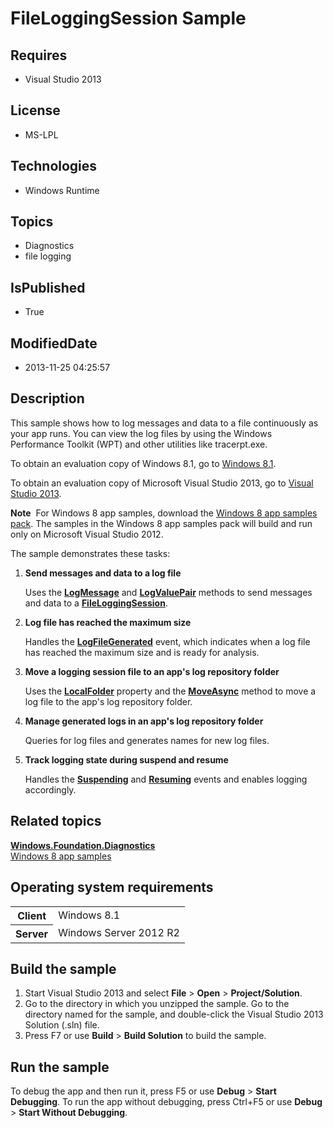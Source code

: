 # FileLoggingSession Sample
## Requires
* Visual Studio 2013
## License
* MS-LPL
## Technologies
* Windows Runtime
## Topics
* Diagnostics
* file logging
## IsPublished
* True
## ModifiedDate
* 2013-11-25 04:25:57
## Description

<div id="mainSection">
<p>This sample shows how to log messages and data to a file continuously as your app runs. You can view the log files by using the Windows Performance Toolkit (WPT) and other utilities like tracerpt.exe.
</p>
<p>To obtain an evaluation copy of Windows&nbsp;8.1, go to <a href="http://go.microsoft.com/fwlink/p/?linkid=301696">
Windows&nbsp;8.1</a>. </p>
<p>To obtain an evaluation copy of Microsoft Visual Studio&nbsp;2013, go to <a href="http://go.microsoft.com/fwlink/p/?linkid=301697">
Visual Studio&nbsp;2013</a>. </p>
<p></p>
<p class="note"><b>Note</b>&nbsp;&nbsp;For Windows&nbsp;8 app samples, download the <a href="http://go.microsoft.com/fwlink/p/?LinkId=301698">
Windows&nbsp;8 app samples pack</a>. The samples in the Windows&nbsp;8 app samples pack will build and run only on Microsoft Visual Studio&nbsp;2012.</p>
<p></p>
<p>The sample demonstrates these tasks:</p>
<ol>
<li>
<p><b>Send messages and data to a log file</b></p>
<p>Uses the <a href="http://msdn.microsoft.com/library/windows/apps/dn264208"><b>LogMessage</b></a> and
<a href="http://msdn.microsoft.com/library/windows/apps/dn264211"><b>LogValuePair</b></a> methods to send messages and data to a
<a href="http://msdn.microsoft.com/library/windows/apps/dn264138"><b>FileLoggingSession</b></a>.</p>
</li><li>
<p><b>Log file has reached the maximum size </b></p>
<p>Handles the <a href="http://msdn.microsoft.com/library/windows/apps/dn264161">
<b>LogFileGenerated</b></a> event, which indicates when a log file has reached the maximum size and is ready for analysis.</p>
</li><li>
<p><b>Move a logging session file to an app's log repository folder</b></p>
<p>Uses the <a href="http://msdn.microsoft.com/library/windows/apps/br241621"><b>LocalFolder</b></a> property and the
<a href="http://msdn.microsoft.com/library/windows/apps/br227216"><b>MoveAsync</b></a> method to move a log file to the app's log repository folder.</p>
</li><li>
<p><b>Manage generated logs in an app's log repository folder</b></p>
<p>Queries for log files and generates names for new log files.</p>
</li><li>
<p><b>Track logging state during suspend and resume</b></p>
<p>Handles the <a href="http://msdn.microsoft.com/library/windows/apps/br205860">
<b>Suspending</b></a> and <a href="http://msdn.microsoft.com/library/windows/apps/br205859">
<b>Resuming</b></a> events and enables logging accordingly.</p>
</li></ol>
<h2><a id="related_topics"></a>Related topics</h2>
<dl><dt><a href="http://msdn.microsoft.com/library/windows/apps/br206677"><b>Windows.Foundation.Diagnostics</b></a>
</dt><dt><a href="http://go.microsoft.com/fwlink/p/?LinkID=227694">Windows 8 app samples</a>
</dt></dl>
<h2>Operating system requirements</h2>
<table>
<tbody>
<tr>
<th>Client</th>
<td><dt>Windows&nbsp;8.1 </dt></td>
</tr>
<tr>
<th>Server</th>
<td><dt>Windows Server&nbsp;2012&nbsp;R2 </dt></td>
</tr>
</tbody>
</table>
<h2>Build the sample</h2>
<p></p>
<ol>
<li>Start Visual Studio&nbsp;2013 and select <b>File</b> &gt; <b>Open</b> &gt; <b>Project/Solution</b>.
</li><li>Go to the directory in which you unzipped the sample. Go to the directory named for the sample, and double-click the Visual Studio&nbsp;2013 Solution (.sln) file.
</li><li>Press F7 or use <b>Build</b> &gt; <b>Build Solution</b> to build the sample. </li></ol>
<p></p>
<h2>Run the sample</h2>
<p>To debug the app and then run it, press F5 or use <b>Debug</b> &gt; <b>Start Debugging</b>. To run the app without debugging, press Ctrl&#43;F5 or use
<b>Debug</b> &gt; <b>Start Without Debugging</b>. </p>
</div>
